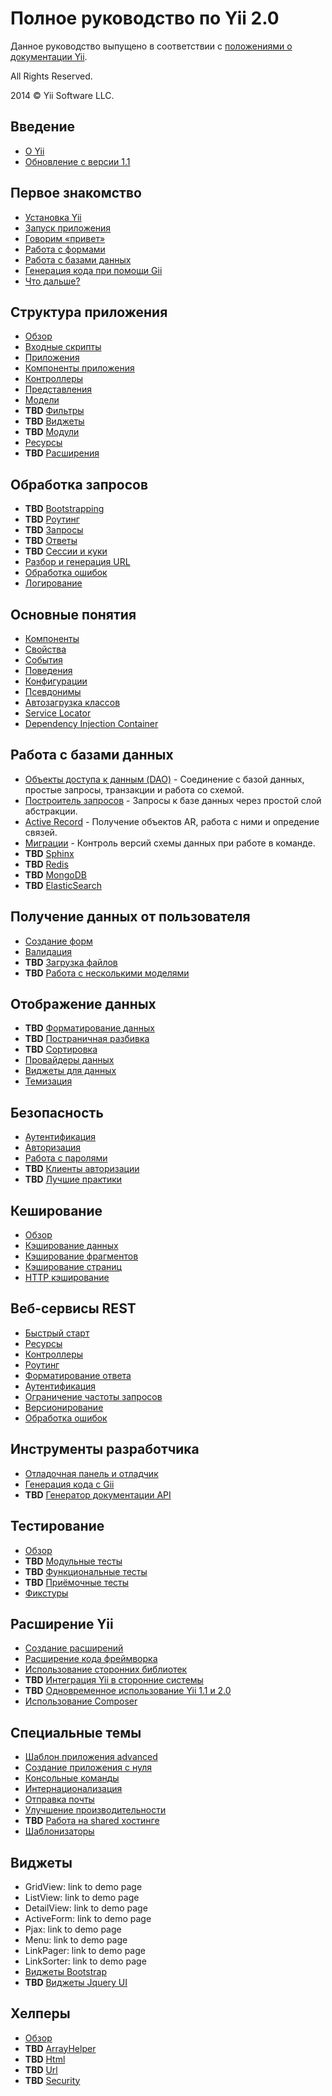 Полное руководство по Yii 2.0
=============================

Данное руководство выпущено в соответствии с [положениями о документации Yii](http://www.yiiframework.com/doc/terms/).

All Rights Reserved.

2014 © Yii Software LLC.


Введение
--------

* [О Yii](intro-yii.md)
* [Обновление с версии 1.1](intro-upgrade-from-v1.md)


Первое знакомство
-----------------

* [Установка Yii](start-installation.md)
* [Запуск приложения](start-workflow.md)
* [Говорим «привет»](start-hello.md)
* [Работа с формами](start-forms.md)
* [Работа с базами данных](start-databases.md)
* [Генерация кода при помощи Gii](start-gii.md)
* [Что дальше?](start-looking-ahead.md)


Структура приложения
--------------------

* [Обзор](structure-overview.md)
* [Входные скрипты](structure-entry-scripts.md)
* [Приложения](structure-applications.md)
* [Компоненты приложения](structure-application-components.md)
* [Контроллеры](structure-controllers.md)
* [Представления](structure-views.md)
* [Модели](structure-models.md)
* **TBD** [Фильтры](structure-filters.md)
* **TBD** [Виджеты](structure-widgets.md)
* **TBD** [Модули](structure-modules.md)
* [Ресурсы](structure-assets.md)
* **TBD** [Расширения](structure-extensions.md)


Обработка запросов
------------------

* **TBD** [Bootstrapping](runtime-bootstrapping.md)
* **TBD** [Роутинг](runtime-routing.md)
* **TBD** [Запросы](runtime-requests.md)
* **TBD** [Ответы](runtime-responses.md)
* **TBD** [Сессии и куки](runtime-sessions-cookies.md)
* [Разбор и генерация URL](runtime-url-handling.md)
* [Обработка ошибок](runtime-handling-errors.md)
* [Логирование](runtime-logging.md)


Основные понятия
----------------

* [Компоненты](concept-components.md)
* [Свойства](concept-properties.md)
* [События](concept-events.md)
* [Поведения](concept-behaviors.md)
* [Конфигурации](concept-configurations.md)
* [Псевдонимы](concept-aliases.md)
* [Автозагрузка классов](concept-autoloading.md)
* [Service Locator](concept-service-locator.md)
* [Dependency Injection Container](concept-di-container.md)


Работа с базами данных
----------------------

* [Объекты доступа к данным (DAO)](db-dao.md) - Соединение с базой данных, простые запросы, транзакции и работа со схемой.
* [Построитель запросов](db-query-builder.md) - Запросы к базе данных через простой слой абстракции.
* [Active Record](db-active-record.md) - Получение объектов AR, работа с ними и опредение связей.
* [Миграции](db-migrations.md) - Контроль версий схемы данных при работе в команде.
* **TBD** [Sphinx](db-sphinx.md)
* **TBD** [Redis](db-redis.md)
* **TBD** [MongoDB](db-mongodb.md)
* **TBD** [ElasticSearch](db-elastic-search.md)


Получение данных от пользователя
--------------------------------

* [Создание форм](input-forms.md)
* [Валидация](input-validation.md)
* **TBD** [Загрузка файлов](input-file-uploading.md)
* **TBD** [Работа с несколькими моделями](input-multiple-models.md)


Отображение данных
------------------

* **TBD** [Форматирование данных](output-formatting.md)
* **TBD** [Постраничная разбивка](output-pagination.md)
* **TBD** [Сортировка](output-sorting.md)
* [Провайдеры данных](output-data-providers.md)
* [Виджеты для данных](output-data-widgets.md)
* [Темизация](output-theming.md)


Безопасность
------------

* [Аутентификация](security-authentication.md)
* [Авторизация](security-authorization.md)
* [Работа с паролями](security-passwords.md)
* **TBD** [Клиенты авторизации](security-auth-clients.md)
* **TBD** [Лучшие практики](security-best-practices.md)


Кеширование
-----------

* [Обзор](caching-overview.md)
* [Кэширование данных](caching-data.md)
* [Кэширование фрагментов](caching-fragment.md)
* [Кэширование страниц](caching-page.md)
* [HTTP кэширование](caching-http.md)


Веб-сервисы REST
----------------

* [Быстрый старт](rest-quick-start.md)
* [Ресурсы](rest-resources.md)
* [Контроллеры](rest-controllers.md)
* [Роутинг](rest-routing.md)
* [Форматирование ответа](rest-response-formatting.md)
* [Аутентификация](rest-authentication.md)
* [Ограничение частоты запросов](rest-rate-limiting.md)
* [Версионирование](rest-versioning.md)
* [Обработка ошибок](rest-error-handling.md)


Инструменты разработчика
------------------------

* [Отладочная панель и отладчик](tool-debugger.md)
* [Генерация кода с Gii](tool-gii.md)
* **TBD** [Генератор документации API](tool-api-doc.md)


Тестирование
------------

* [Обзор](test-overview.md)
* **TBD** [Модульные тесты](test-unit.md)
* **TBD** [Функциональные тесты](test-functional.md)
* **TBD** [Приёмочные тесты](test-acceptance.md)
* [Фикстуры](test-fixtures.md)


Расширение Yii
--------------

* [Создание расширений](extend-creating-extensions.md)
* [Расширение кода фреймворка](extend-customizing-core.md)
* [Использование сторонних библиотек](extend-using-libs.md)
* **TBD** [Интеграция Yii в сторонние системы](extend-embedding-in-others.md)
* **TBD** [Одновременное использование Yii 1.1 и 2.0](extend-using-v1-v2.md)
* [Использование Composer](extend-using-composer.md)


Специальные темы
----------------

* [Шаблон приложения advanced](tutorial-advanced-app.md)
* [Создание приложения с нуля](tutorial-start-from-scratch.md)
* [Консольные команды](tutorial-console.md)
* [Интернационализация](tutorial-i18n.md)
* [Отправка почты](tutorial-mailing.md)
* [Улучшение производительности](tutorial-performance-tuning.md)
* **TBD** [Работа на shared хостинге](tutorial-shared-hosting.md)
* [Шаблонизаторы](tutorial-template-engines.md)


Виджеты
-------

* GridView: link to demo page
* ListView: link to demo page
* DetailView: link to demo page
* ActiveForm: link to demo page
* Pjax: link to demo page
* Menu: link to demo page
* LinkPager: link to demo page
* LinkSorter: link to demo page
* [Виджеты Bootstrap](bootstrap-widgets.md)
* **TBD** [Виджеты Jquery UI](jui-widgets.md)


Хелперы
-------

* [Обзор](helper-overview.md)
* **TBD** [ArrayHelper](helper-array.md)
* **TBD** [Html](helper-html.md)
* **TBD** [Url](helper-url.md)
* **TBD** [Security](helper-security.md)

